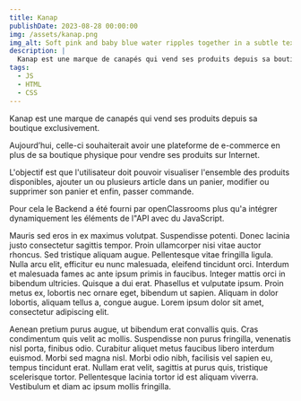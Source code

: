 ```yaml
---
title: Kanap
publishDate: 2023-08-28 00:00:00
img: /assets/kanap.png
img_alt: Soft pink and baby blue water ripples together in a subtle texture.
description: |
  Kanap est une marque de canapés qui vend ses produits depuis sa boutique.
tags:
  - JS
  - HTML
  - CSS
---
```

Kanap est une marque de canapés qui vend ses produits depuis sa boutique exclusivement.

Aujourd’hui, celle-ci souhaiterait avoir une plateforme de e-commerce en plus de sa boutique physique pour vendre ses produits sur Internet.


L'objectif est que l'utilisateur doit pouvoir visualiser l'ensemble des produits disponibles, ajouter un ou plusieurs article dans un panier, modifier ou supprimer son panier et enfin, passer commande.

Pour cela le Backend a été fourni par openClassrooms plus qu'a intégrer dynamiquement les éléments de l"API avec du JavaScript.

Mauris sed eros in ex maximus volutpat. Suspendisse potenti. Donec lacinia justo consectetur sagittis tempor. Proin ullamcorper nisi vitae auctor rhoncus. Sed tristique aliquam augue. Pellentesque vitae fringilla ligula. Nulla arcu elit, efficitur eu nunc malesuada, eleifend tincidunt orci. Interdum et malesuada fames ac ante ipsum primis in faucibus. Integer mattis orci in bibendum ultricies. Quisque a dui erat. Phasellus et vulputate ipsum. Proin metus ex, lobortis nec ornare eget, bibendum ut sapien. Aliquam in dolor lobortis, aliquam tellus a, congue augue. Lorem ipsum dolor sit amet, consectetur adipiscing elit.

Aenean pretium purus augue, ut bibendum erat convallis quis. Cras condimentum quis velit ac mollis. Suspendisse non purus fringilla, venenatis nisl porta, finibus odio. Curabitur aliquet metus faucibus libero interdum euismod. Morbi sed magna nisl. Morbi odio nibh, facilisis vel sapien eu, tempus tincidunt erat. Nullam erat velit, sagittis at purus quis, tristique scelerisque tortor. Pellentesque lacinia tortor id est aliquam viverra. Vestibulum et diam ac ipsum mollis fringilla.
